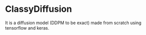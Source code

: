 # ClassyDiffusion
It is a diffusion model (DDPM to be exact) made from scratch using tensorflow and keras.

